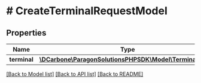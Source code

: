 # # CreateTerminalRequestModel

## Properties

Name | Type | Description | Notes
------------ | ------------- | ------------- | -------------
**terminal** | [**\DCarbone\ParagonSolutionsPHPSDK\Model\TerminalModel**](TerminalModel.md) |  |

[[Back to Model list]](../../README.md#models) [[Back to API list]](../../README.md#endpoints) [[Back to README]](../../README.md)
